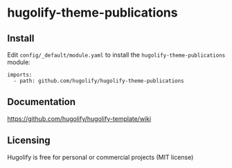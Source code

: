 # hugolify-theme-publications

## Install
Edit `config/_default/module.yaml` to install the `hugolify-theme-publications` module:
```
imports:
  - path: github.com/hugolify/hugolify-theme-publications
```

## Documentation
https://github.com/hugolify/hugolify-template/wiki

## Licensing
Hugolify is free for personal or commercial projects (MIT license)
